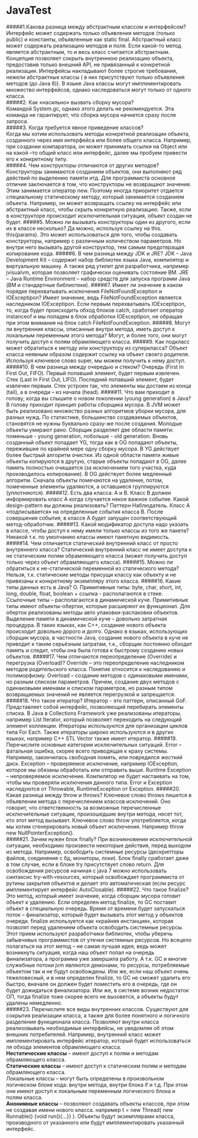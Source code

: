 # JavaTest  
#####1.Какова разница между абстрактным классом и интерфейсом?  
Интерфейс может содержать только объявления методов (только public) и константы, объявленные как static final. Абстрактный класс может содержать реализацию методов и поля. Если какой-то метод является абстрактным, то и весь класс считается абстрактным.  Концепция позволяет сокрыть внутреннюю реализацию объекта, предоставив только внешний API, не привязанный к конкретной реализации. Интерфейсы накладывают более строгие требования, нежели абстрактные классы ( в них присутствуют только объявления методов (до Java 8)). В языке Java классы могут имплементировать множество интерфейсов, однако наследоваться могут только от одного класса.  
#####2. Как «насильно» вызвать сборку мусора?  
Командой System.gc, однако этого делать не рекомендуется. Эта команда не гарантирует, что сборка мусора начнется сразу после запроса.   
#####3. Когда требуется явное приведение классов?  
Когда мы хотим использовать методы конкретной реализации объекта, созданного через имя интерфейса или более общего класса. Например,  при создании компаратора, он может принимать ссылки на Object или на какой –то общий класс или интерфейс, далее мы пробуем привести его к конкретному типу.  
#####4. Чем конструкторы отличаются от других методов?
Конструкторы занимаются созданием объектов, они выполняют ряд действий по выделению памяти итд. Для программиста основное отличие заключается в том, что конструкторы не возвращают значение. Этим занимается оператор new.  Поэтому иногда приоритет отдается специальному статическому методу, который занимается созданием объекта. Например, он может возвращать ссылку на интерфейс или абстрактный класс, чтобы скрыть конкретную реализацию. Также, если в конструкторе происходит исключительная ситуация, объект создан не будет. 
#####5. Можно ли вызывать конструкторы один из другого, если их в классе несколько?
Да можно, используя ссылку на this. this(params). Это может использоваться для того, чтобы создавать конструкторы, например с различным количеством параметров. Но внутри него вызывать другой конструктор, тем самым предотвращая копирование кода.
#####6. В чем разница между JDK и JRE?
JDK – Java Development Kit – содержит набор библиотек языка Java, компилятор и виртуальную машину. А также ряд утилит для разработчика, например jvisualvm, которая позволяет графически оценивать состояние ВМ.  JRE – Java Runtime Environment – набор средств для запуска программ Java (ВМ и стандартные библиотеки).
#####7. Имеет ли значение в каком порядке перехватывать исключения FileNotFoundException и IOExceptipon?
Имеет значение, ведь FileNotFoundException является наследником IOExceptipon. Если первым перехватывать IOExceptipon, то, когда будет происходить обход блоков catch, сработает оператор instanceof и мы попадем в блок обработки IOExceptipon, не обращая при этом внимания на блок catch FileNotFoundException. 
#####8. Могут ли внутренние классы, описанные внутри метода, иметь доступ к локальным переменным этого метода?
Могут, и более того, они могут получить доступ к полям обрамляющего класса.
#####9. Как подкласс может обратиться к методу или конструктору из суперкласса?
Объект класса неявным образом содержит ссылку на объект своего родителя. Используя ключевое слово super, мы можем получить к нему доступ.
#####10. В чем разница между очередью и стеком?
Очередь (First In  First Out, FIFO). Первый попавший элемент, будет первым извлечен. Стек (Last In First Out, LIFO). Последний попавший элемент, будет извлечен первым. Стек устроен так, что элементы мы достаем из конца (tail), а в очереди – из начала (head).
#####11. Что вам приходит в голову, когда вы слышите о новом поколении (young generation) в Java?
В голову приходит принцип работы сборщика мусора. В JVM может быть реализовано множество разных алгоритмов уборки мусора, для разных нужд. По статистике, большинство создаваемых объектов, становятся не нужны буквально сразу-же после создания. Молодые объекты умирают рано. Сборщик разделяет две области памяти: поменьше - young generation, побольше - old generation. Вновь созданный объект попадает YG, тогда как в OG попадают объекты, пережившие по крайней мере одну сборку мусора. В YG действует более быстрый алгоритм очистки. Из одной области памяти живые объекты копируются в другую, старые объекты попадают в OG, далее память полностью очищается (за исключением того участка, куда производилось копирование). В OG действует более медленный алгоритм. Сначала объекты помечаются на удаление, потом, помеченные элементы удаляются, а оставшиеся группируются (уплотняются). 
#####12. Есть два класса: A и B. Класс B должен информировать класс A когда случается некое важное событие. Какой design-pattern вы должны реализовать?
Паттерн Наблюдатель. Класс А «подписывается» на определенные события класса B. После совершения события, в классе А будет запущен соответствующий метод-обработчик. 
#####13. Какой модификатор доступа надо указать в классе, чтобы доступ к нему имели только классы из того же пакета?
Никакой т.к. по умолчанию классы имеют пакетную видимость.
#####14. Чем отличается статический внутренний класс от просто внутреннего класса?
Статический внутренний класс не имеет доступа к не статическим полям обрамляющего класса (может получить доступ только через объект обрамляющего класса).
#####15. Можно ли обратиться к не-статической переменной из статического метода?
Нельзя, т.к. статические методы присущи классу как объекту и не привязаны к конкретному экземпляру этого класса.
#####16. Какие типы данных есть в Java?
О. Примитивные типы: byte, char, short, int, long, double, float, boolean + ссылка - располагаются в стеке. Ссылочные типы – располагаются в динамической куче. Примитивные типы имеют объекты-обертки, которые расширяют их функционал. Для оберток реализованы методы авто упаковки-распаковки объектов. Выделение памяти в динамической куче – довольно затратная процедура. В таких языках, как С++, создание нового объекта происходит довольно дорого и долго. Однако в языках, использующих сборщик мусора, в частности Java, создание нового объекта в куче не приводит к таким серьёзным затратам, т.к., сборщик постоянно обходит память и следит, чтобы она была готова к быстрому созданию новых объектов. 
#####17. Чем отличаются переопределение (Override) и перегрузка (Overload)?
Override – это переопределение наследником методов родительского класса. Понятие относится к наследованию и полиморфизму. Overload – создание методов с одинаковыми именами, но разным списком параметров. Причем, создание двух методов с одинаковыми именами и списком параметров, но разным типом возвращаемых значений не является перегрузкой и запрещается. 
#####18. Что такое итератор?
Итератор - это паттерн, описанный GoF. Представляет собой интерфейс, позволяющий перебирать элементы списка. В Java в Collections Framework уже реализованы итераторы, например List Iterator, который позволяет переходить на следующий элемент коллекции. Итераторы используются для организации циклов типа For Each. Также итераторы широко используются и в других языках, например C++ STL Vector также имеет итератор.
#####19. Перечислите основные категории исключительных ситуаций.
Error – фатальная ошибка, скорее всего приводящая к краху системы. Например, закончилась свободная помять, или повредился жесткий диск. Exception – проверяемое исключение, например IOException, которое мы обязаны обработать или отправить выше. Runtime Exception – непроверяемое  исключение. Компилятор не будет настаивать на том, чтобы мы проверяли исключения данного типа. Error и Exception наследуются от Throwable, RuntimeException от Exception. 
#####20. Какая разница между throw и throws?
Ключевое слово throws пишется в объявлении метода с перечислением классов исключений. Оно говорит, что ответственность за возможные перечисленные исключительные ситуации, произошедшие внутри метода, несет тот, кто этот метод вызывает. Ключевое слово throw употребляется, когда мы хотим сгенерировать новый объект исключения. Например throw new NullPointerException().  
#####21. Зачем нужен блок finally?
При возникновении исключительной ситуации, необходимо произвести некоторые действия, перед выходом из метода. Например, освободить системные ресурсы (дескрипторы файлов, соединения с бд, мониторы, локи). Блок finally сработает даже в том случае, если в блоке  try присутствует слово return. Для освобождения ресурсов начиная с java 7 можно использовать синтаксис try-with-resources, который освобождает программиста от рутины закрытия объектов и делает это автоматическая (если ресурс имплементирует интерфейс AutoClosable). 
#####22. Что такое finalize?
Это метод, который имеет значение, когда сборщик мусора готовит объект к удалению. Если определен метод finalize, то GC поставит объект в специальную очередь. Время от времени будет запускаться поток – финализатор, который будет вызывать этот метод у объектов очереди. finalize используется как «крайняя инстанция», которая позволят перед удалением объекта освободить системные ресурсы. Этот прием используют разработчики библиотек, чтобы уберечь забывчивых программистов от утечки системных ресурсов. Но всецело полагаться на этот метод – не самая лучшая идея, ведь может возникнуть ситуация, когда наш объект попал на очередь финализатора, а программа уже завершила работу. А т.к. GC и многие служебные потоки jvm являются демонами, то ресурсы, потребляемые объектом так и не будут освобождены. Или же, если наш объект очень тяжеловесный, и в нем определен finalize, то GC не сможет удалить его быстро, вначале он должен будет поместить его в очередь, где он будет дожидаться финализатора. Или же, в системе возник недостаток ОП, тогда finalize тоже скорее всего не вызовется, а объекты будут удалены немедленно.  
#####23. Перечислите все виды внутренних классов.
Существуют для сокрытия реализации класса, а также для более понятного и логичного разделения функционала класса. Позволяют внутри класса реализовывать необходимые интерфейсы, не уведомляя об этом внешних потребителей. Например, внутренний класс может имплементировать интерфейс итератор, который будет использоваться ля обхода элементов обрамляющего класса.   
**Нестатические классы** – имеют доступ к полям и методам обрамляющего класса.   
**Статические классы** – имеют доступ к статическим полям и методам обрамляющего класса.  
Локальные классы – могут быть определены в произвольном логическом блоке кода: внутри метода, внутри блока if и т.д. При этом они имеют доступ к локальным переменным логического блока и полям класса.      
**Анонимные классы** – позволяют создавать объекты классов, при этом не создавая имени нового класса. например t = new Thread( new Runnable() {void run(){…}} ). Объекты будут экземплярами класса, производного от указанного или будут имплементировать указанный интерфейс.   
